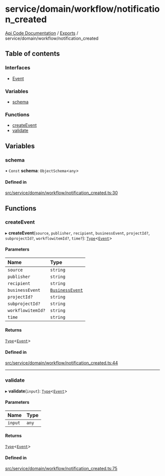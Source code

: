 # service/domain/workflow/notification\_created
 
[Api Code Documentation](../README.md) / [Exports](../modules.md) / service/domain/workflow/notification\_created

## Table of contents

### Interfaces

- [Event](../interfaces/service_domain_workflow_notification_created.Event.md)

### Variables

- [schema](service_domain_workflow_notification_created.md#schema)

### Functions

- [createEvent](service_domain_workflow_notification_created.md#createevent)
- [validate](service_domain_workflow_notification_created.md#validate)

## Variables

### schema

• `Const` **schema**: `ObjectSchema`<`any`\>

#### Defined in

[src/service/domain/workflow/notification_created.ts:30](https://github.com/openkfw/TruBudget/blob/4d7fd4be/api/src/service/domain/workflow/notification_created.ts#L30)

## Functions

### createEvent

▸ **createEvent**(`source`, `publisher`, `recipient`, `businessEvent`, `projectId?`, `subprojectId?`, `workflowitemId?`, `time?`): [`Type`](result.md#type)<[`Event`](../interfaces/service_domain_workflow_notification_created.Event.md)\>

#### Parameters

| Name | Type |
| :------ | :------ |
| `source` | `string` |
| `publisher` | `string` |
| `recipient` | `string` |
| `businessEvent` | [`BusinessEvent`](service_domain_business_event.md#businessevent) |
| `projectId?` | `string` |
| `subprojectId?` | `string` |
| `workflowitemId?` | `string` |
| `time` | `string` |

#### Returns

[`Type`](result.md#type)<[`Event`](../interfaces/service_domain_workflow_notification_created.Event.md)\>

#### Defined in

[src/service/domain/workflow/notification_created.ts:44](https://github.com/openkfw/TruBudget/blob/4d7fd4be/api/src/service/domain/workflow/notification_created.ts#L44)

___

### validate

▸ **validate**(`input`): [`Type`](result.md#type)<[`Event`](../interfaces/service_domain_workflow_notification_created.Event.md)\>

#### Parameters

| Name | Type |
| :------ | :------ |
| `input` | `any` |

#### Returns

[`Type`](result.md#type)<[`Event`](../interfaces/service_domain_workflow_notification_created.Event.md)\>

#### Defined in

[src/service/domain/workflow/notification_created.ts:75](https://github.com/openkfw/TruBudget/blob/4d7fd4be/api/src/service/domain/workflow/notification_created.ts#L75)
